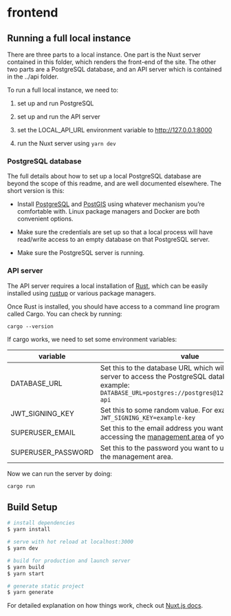 # frontend

## Running a full local instance

There are three parts to a local instance. One part is the Nuxt server
contained in this folder, which renders the front-end of the site. The
other two parts are a PostgreSQL database, and an API server which is
contained in the ../api folder.

To run a full local instance, we need to:

1. set up and run PostgreSQL

2. set up and run the API server

3. set the LOCAL_API_URL environment variable to http://127.0.0.1:8000

4. run the Nuxt server using ```yarn dev```

### PostgreSQL database

The full details about how to set up a local PostgreSQL database are
beyond the scope of this readme, and are well documented elsewhere.
The short version is this:

* Install [PostgreSQL](https://www.postgresql.org/download/) and
  [PostGIS](https://postgis.net/install/) using whatever mechanism
  you’re comfortable with. Linux package managers and Docker are both
  convenient options.

* Make sure the credentials are set up so that a local process will
  have read/write access to an empty database on that PostgreSQL
  server.

* Make sure the PostgreSQL server is running.

### API server

The API server requires a local installation of
[Rust](https://www.rust-lang.org/), which can be easily installed
using [rustup](https://rustup.rs/) or various package managers.

Once Rust is installed, you should have access to a command line
program called Cargo. You can check by running:

    cargo --version

If cargo works, we need to set some environment variables:

variable           |value
-------------------|-----
DATABASE_URL       | Set this to the database URL which will allow the API server to access the PostgreSQL database. For example: ```DATABASE_URL=postgres://postgres@127.0.0.1/circuit-api```
JWT_SIGNING_KEY    | Set this to some random value. For example: ```JWT_SIGNING_KEY=example-key```
SUPERUSER_EMAIL    | Set this to the email address you want to use for accessing the [management area](http://127.0.0.1:8000/api/v1/manage/) of your local install.
SUPERUSER_PASSWORD | Set this to the password you want to use for accessing the management area.

Now we can run the server by doing:

    cargo run

## Build Setup

```bash
# install dependencies
$ yarn install

# serve with hot reload at localhost:3000
$ yarn dev

# build for production and launch server
$ yarn build
$ yarn start

# generate static project
$ yarn generate
```

For detailed explanation on how things work, check out [Nuxt.js docs](https://nuxtjs.org).
